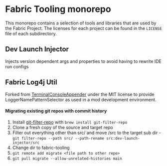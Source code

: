 # Fabric Tooling monorepo

This monorepo contains a selection of tools and libraries that are used by the Fabric Project.
The licenses for each project can be found in the `LICENSE` file of each subdirectory.

## Dev Launch Injector

Injects version dependent args and properties to avoid having to rewrite IDE run configs

## Fabric Log4j Util

Forked from [TerminalConsoleAppender](https://github.com/Minecrell/TerminalConsoleAppender/) under the MIT license to provide LoggerNamePatternSelector as used in a mod development environment.

#### Migrating existing git repos with commit history

1. Install [git-filter-repo](https://github.com/newren/git-filter-repo) with `brew install git-filter-repo`
2. Clone a fresh copy of the source and target repo
3. Filter out everything other than src/ and move /src to the target sub dir - `git filter-repo --path src/ --path-rename src:dev-launch-injector/src`
4. Change dir to fabric-tooling
5. `git remote add migrate <file path to other repo>`
6. `git pull migrate --allow-unrelated-histories main`

